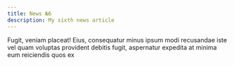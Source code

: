 ```yaml
---
title: News №6
description: My sixth news article
---
```


Fugit, veniam placeat! Eius, consequatur minus ipsum modi recusandae iste
vel quam voluptas provident debitis fugit, aspernatur expedita at minima eum
reiciendis quos ex
